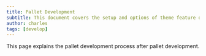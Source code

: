 ```yaml
---
title: Pallet Development
subtitle: This document covers the setup and options of theme feature described in the doc title
author: charles
tags: [develop]
---
```


This page explains the pallet development process after pallet development.